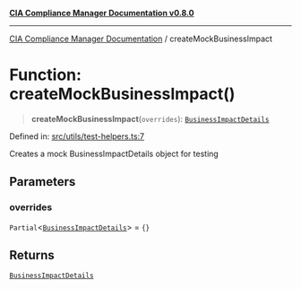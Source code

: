 [**CIA Compliance Manager Documentation v0.8.0**](../README.md)

***

[CIA Compliance Manager Documentation](../globals.md) / createMockBusinessImpact

# Function: createMockBusinessImpact()

> **createMockBusinessImpact**(`overrides`): [`BusinessImpactDetails`](../interfaces/BusinessImpactDetails.md)

Defined in: [src/utils/test-helpers.ts:7](https://github.com/Hack23/cia-compliance-manager/blob/fa2f95f029cdcd192b3882a37d0d34753edcd349/src/utils/test-helpers.ts#L7)

Creates a mock BusinessImpactDetails object for testing

## Parameters

### overrides

`Partial`\<[`BusinessImpactDetails`](../interfaces/BusinessImpactDetails.md)\> = `{}`

## Returns

[`BusinessImpactDetails`](../interfaces/BusinessImpactDetails.md)
